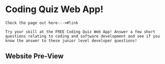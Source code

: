 # Coding Quiz Web App!

    Check the page out here--->#link

    Try your skill at the FREE Coding Quiz Web App! Answer a few short questions relating to coding and software development and see if you know the answer to these junior level developer questions! 

## Website Pre-View

    

